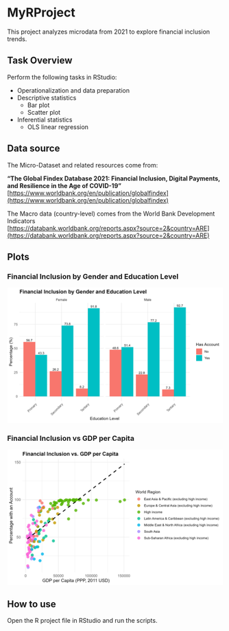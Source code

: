 # MyRProject

This project analyzes microdata from 2021 to explore financial inclusion trends.

## Task Overview

Perform the following tasks in RStudio:

- Operationalization and data preparation
- Descriptive statistics
  - Bar plot
  - Scatter plot
- Inferential statistics
  - OLS linear regression


## Data source

The Micro-Dataset and related resources come from:

**“The Global Findex Database 2021: Financial Inclusion, Digital Payments, and Resilience in the Age of COVID-19”**  
[https://www.worldbank.org/en/publication/globalfindex](https://www.worldbank.org/en/publication/globalfindex)

The Macro data (country-level) comes from the World Bank Development Indicators  
[https://databank.worldbank.org/reports.aspx?source=2&country=ARE](https://databank.worldbank.org/reports.aspx?source=2&country=ARE)

## Plots

### Financial Inclusion by Gender and Education Level  
![Bar Plot](barplot.png)

### Financial Inclusion vs GDP per Capita  
![Scatter Plot](scatterplot.png)

## How to use

Open the R project file in RStudio and run the scripts.

